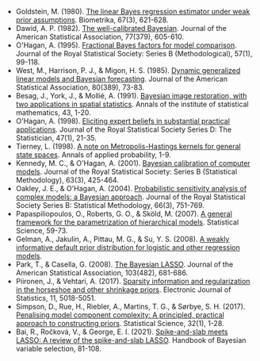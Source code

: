 - Goldstein, M. (1980). [The linear Bayes regression estimator under weak prior assumptions](https://doi.org/10.1093/biomet/67.3.621). Biometrika, 67(3), 621-628.
- Dawid, A. P. (1982). [The well-calibrated Bayesian](https://www.tandfonline.com/doi/abs/10.1080/01621459.1982.10477856). Journal of the American Statistical Association, 77(379), 605-610.
- O'Hagan, A. (1995). [Fractional Bayes factors for model comparison](https://doi.org/10.1111/j.2517-6161.1995.tb02017.x). Journal of the Royal Statistical Society: Series B (Methodological), 57(1), 99-118.
- West, M., Harrison, P. J., & Migon, H. S. (1985). [Dynamic generalized linear models and Bayesian forecasting](https://www.tandfonline.com/doi/abs/10.1080/01621459.1985.10477131). Journal of the American Statistical Association, 80(389), 73-83.
- Besag, J., York, J., & Mollié, A. (1991). [Bayesian image restoration, with two applications in spatial statistics](https://link.springer.com/article/10.1007/bf00116466). Annals of the institute of statistical mathematics, 43, 1-20.
- O'Hagan, A. (1998). [Eliciting expert beliefs in substantial practical applications](https://doi.org/10.1111/1467-9884.00114). Journal of the Royal Statistical Society Series D: The Statistician, 47(1), 21-35.
- Tierney, L. (1998). [A note on Metropolis-Hastings kernels for general state spaces](https://www.jstor.org/stable/2667233). Annals of applied probability, 1-9.
- Kennedy, M. C., & O'Hagan, A. (2001). [Bayesian calibration of computer models](https://doi.org/10.1111/1467-9868.00294). Journal of the Royal Statistical Society: Series B (Statistical Methodology), 63(3), 425-464.
- Oakley, J. E., & O'Hagan, A. (2004). [Probabilistic sensitivity analysis of complex models: a Bayesian approach](https://doi.org/10.1111/j.1467-9868.2004.05304.x). Journal of the Royal Statistical Society Series B: Statistical Methodology, 66(3), 751-769.
- Papaspiliopoulos, O., Roberts, G. O., & Sköld, M. (2007). [A general framework for the parametrization of hierarchical models](https://www.jstor.org/stable/2764580). Statistical Science, 59-73.
- Gelman, A., Jakulin, A., Pittau, M. G., & Su, Y. S. (2008). [A weakly informative default prior distribution for logistic and other regression models](https://doi.org/10.1214/08-AOAS191).
- Park, T., & Casella, G. (2008). [The Bayesian LASSO](https://doi.org/10.1198/016214508000000337). Journal of the American Statistical Association, 103(482), 681-686.
- Piironen, J., & Vehtari, A. (2017). [Sparsity information and regularization in the horseshoe and other shrinkage priors](https://doi.org/10.1214/17-EJS1337SI). Electronic Journal of Statistics, 11, 5018-5051.
- Simpson, D., Rue, H., Riebler, A., Martins, T. G., & Sørbye, S. H. (2017). [Penalising model component complexity: A principled, practical approach to constructing priors](https://doi.org/10.1214/16-STS576). Statistical Science, 32(1), 1-28.
- Bai, R., Ročková, V., & George, E. I. (2021). [Spike-and-slab meets LASSO: A review of the spike-and-slab LASSO](https://doi.org/10.1201/9781003089018-4). Handbook of Bayesian variable selection, 81-108.
